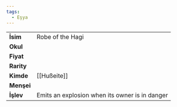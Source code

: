 ```yaml
---
tags:
  - Eşya
---  
```

  
|  |  |  
|---|---|  
| **İsim** | Robe of the Hagi|  
| **Okul** | |  
| **Fiyat** | |  
| **Rarity** | |  
| **Kimde** | [[Hußeite]]|  
| **Menşei** | |  
| **İşlev** | Emits an explosion when its owner is in danger|  
